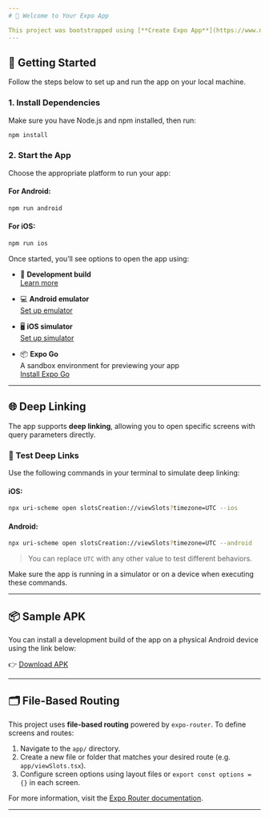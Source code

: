 ```yaml
---
# 📱 Welcome to Your Expo App

This project was bootstrapped using [**Create Expo App**](https://www.npmjs.com/package/create-expo-app), which sets up a modern React Native environment with [Expo](https://expo.dev) and [Expo Router](https://docs.expo.dev/router/introduction) for file-based navigation.
---
```


## 🚀 Getting Started

Follow the steps below to set up and run the app on your local machine.

### 1. Install Dependencies

Make sure you have Node.js and npm installed, then run:

```bash
npm install
```

### 2. Start the App

Choose the appropriate platform to run your app:

#### For Android:

```bash
npm run android
```

#### For iOS:

```bash
npm run ios
```

Once started, you’ll see options to open the app using:

- 📱 **Development build**  
  [Learn more](https://docs.expo.dev/develop/development-builds/introduction/)

- 💻 **Android emulator**  
  [Set up emulator](https://docs.expo.dev/workflow/android-studio-emulator/)

- 🖥 **iOS simulator**  
  [Set up simulator](https://docs.expo.dev/workflow/ios-simulator/)

- 📦 **Expo Go**  
  A sandbox environment for previewing your app  
  [Install Expo Go](https://expo.dev/go)

---

## 🌐 Deep Linking

The app supports **deep linking**, allowing you to open specific screens with query parameters directly.

### 🔧 Test Deep Links

Use the following commands in your terminal to simulate deep linking:

#### iOS:

```bash
npx uri-scheme open slotsCreation://viewSlots?timezone=UTC --ios
```

#### Android:

```bash
npx uri-scheme open slotsCreation://viewSlots?timezone=UTC --android
```

> You can replace `UTC` with any other value to test different behaviors.

Make sure the app is running in a simulator or on a device when executing these commands.

---

## 📦 Sample APK

You can install a development build of the app on a physical Android device using the link below:

👉 [Download APK](https://expo.dev/accounts/fouadmagdy2001/projects/SlotsCreator/builds/66700e03-cdd4-4c8e-89f9-9e5ced690c0d)

---

## 🗂 File-Based Routing

This project uses **file-based routing** powered by `expo-router`. To define screens and routes:

1. Navigate to the `app/` directory.
2. Create a new file or folder that matches your desired route (e.g. `app/viewSlots.tsx`).
3. Configure screen options using layout files or `export const options = {}` in each screen.

For more information, visit the [Expo Router documentation](https://expo.dev/accounts/fouadmagdy2001/projects/SlotsCreator/builds/d43034f8-2e68-4e78-9df7-4262ced2d19e).

---
